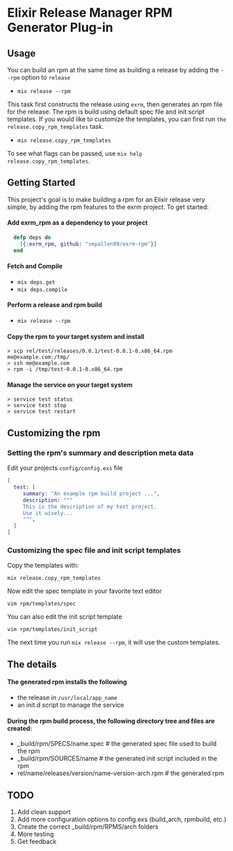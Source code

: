 # Elixir Release Manager RPM Generator Plug-in

## Usage

You can build an rpm at the same time as building a release by adding the `--rpm` option to `release`

- `mix release --rpm`

This task first constructs the release using `exrm`, then generates an rpm file for the release. The rpm is build using
default spec file and init script templates. If you would like to customize the templates, you can first run `the release.copy_rpm_templates`
task.

- `mix release.copy_rpm_templates`

To see what flags can be passed, use `mix help release.copy_rpm_templates`.

## Getting Started

This project's goal is to make building a rpm for an Elixir release very simple, by adding the rpm features to the exrm project. To get started:

#### Add exrm_rpm as a dependency to your project
```elixir
  defp deps do
    [{:exrm_rpm, github: "smpallen99/exrm-rpm"}]
  end
```

#### Fetch and Compile

- `mix deps.get`
- `mix deps.compile`

#### Perform a release and rpm build

- `mix release --rpm`

#### Copy the rpm to your target system and install

```
> scp rel/test/releases/0.0.1/test-0.0.1-0.x86_64.rpm me@example.com:/tmp/
> ssh me@example.com
> rpm -i /tmp/test-0.0.1-0.x86_64.rpm
```

#### Manage the service on your target system

```
> service test status
> service test stop
> service test restart
```

## Customizing the rpm

### Setting the rpm's summary and description meta data

Edit your projects `config/config.exs` file
```elixir
[
  test: [
     summary: "An example rpm build project ...",
     description: """
     This is the description of my test project. 
     Use it wisely...
     """,
  ]
]
```

### Customizing the spec file and init script templates

Copy the templates with:

`mix release.copy_rpm_templates`

Now edit the spec template in your favorite text editor

`vim rpm/templates/spec`

You can also edit the init script template

`vim rpm/templates/init_script`

The next time you run `mix release --rpm`, it will use the custom templates.

## The details

#### The generated rpm installs the following

- the release in `/usr/local/app_name`
- an init.d script to manage the service

#### During the rpm build process, the following directory tree and files are created:

- _build/rpm/SPECS/name.spec      # the generated spec file used to build the rpm
- _build/rpm/SOURCES/name         # the generated init script included in the rpm
- rel/name/releases/version/name-version-arch.rpm  # the generated rpm

## TODO

1. Add clean support
2. Add more configuration options to config.exs (build_arch, rpmbuild, etc.)
3. Create the correct _build/rpm/RPMS/arch folders 
4. More testing
5. Get feedback

